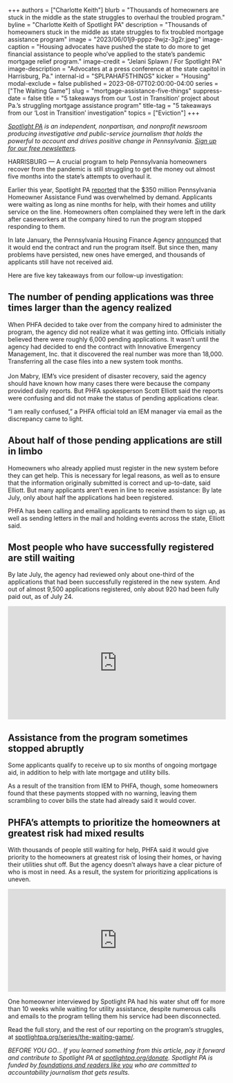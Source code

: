 +++
authors = ["Charlotte Keith"]
blurb = "Thousands of homeowners are stuck in the middle as the state struggles to overhaul the troubled program."
byline = "Charlotte Keith of Spotlight PA"
description = "Thousands of homeowners stuck in the middle as state struggles to fix troubled mortgage assistance program"
image = "2023/06/01j9-pppz-9wjz-3g2r.jpeg"
image-caption = "Housing advocates have pushed the state to do more to get financial assistance to people who’ve applied to the state’s pandemic mortgage relief program."
image-credit = "Jelani Splawn / For Spotlight PA"
image-description = "Advocates at a press conference at the state capitol in Harrisburg, Pa."
internal-id = "SPLPAHAF5THINGS"
kicker = "Housing"
modal-exclude = false
published = 2023-08-07T02:00:00-04:00
series = ["The Waiting Game"]
slug = "mortgage-assistance-five-things"
suppress-date = false
title = "5 takeaways from our ‘Lost in Transition’ project about Pa.’s struggling mortgage assistance program"
title-tag = "5 takeaways from our ‘Lost in Transition’ investigation"
topics = ["Eviction"]
+++

<a href="https://www.spotlightpa.org/"><em>Spotlight PA</em></a><em> is an independent, nonpartisan, and nonprofit newsroom producing investigative and public-service journalism that holds the powerful to account and drives positive change in Pennsylvania. </em><a href="https://www.spotlightpa.org/newsletters"><em>Sign up for our free newsletters</em></a><em>.</em>

HARRISBURG — A crucial program to help Pennsylvania homeowners recover from the pandemic is still struggling to get the money out almost five months into the state’s attempts to overhaul it.

Earlier this year, Spotlight PA <a href="https://www.spotlightpa.org/news/2023/01/pa-homeowner-mortgage-utility-assistance-fund/">reported</a> that the $350 million Pennsylvania Homeowner Assistance Fund was overwhelmed by demand. Applicants were waiting as long as nine months for help, with their homes and utility service on the line. Homeowners often complained they were left in the dark after caseworkers at the company hired to run the program stopped responding to them.

In late January, the Pennsylvania Housing Finance Agency <a href="https://www.spotlightpa.org/news/2023/02/pa-phfa-mortgage-utility-tax-relief-applications-paused/">announced</a> that it would end the contract and run the program itself. But since then, many problems have persisted, new ones have emerged, and thousands of applicants still have not received aid.

<script src="https://www.spotlightpa.org/embed.js" async></script><div data-spl-embed-version="1" data-spl-src="https://www.spotlightpa.org/embeds/newsletter/"></div>

Here are five key takeaways from our follow-up investigation:

## The number of pending applications was three times larger than the agency realized

When PHFA decided to take over from the company hired to administer the program, the agency did not realize what it was getting into. Officials initially believed there were roughly 6,000 pending applications. It wasn’t until the agency had decided to end the contract with Innovative Emergency Management, Inc. that it discovered the real number was more than 18,000. Transferring all the case files into a new system took months.<br/><br/>Jon Mabry, IEM’s vice president of disaster recovery, said the agency should have known how many cases there were because the company provided daily reports. But PHFA spokesperson Scott Elliott said the reports were confusing and did not make the status of pending applications clear.

“I am really confused,” a PHFA official told an IEM manager via email as the discrepancy came to light.

## About half of those pending applications are still in limbo

Homeowners who already applied must register in the new system before they can get help. This is necessary for legal reasons, as well as to ensure that the information originally submitted is correct and up-to-date, said Elliott. But many applicants aren’t even in line to receive assistance: By late July, only about half the applications had been registered.

PHFA has been calling and emailing applicants to remind them to sign up, as well as sending letters in the mail and holding events across the state, Elliott said.

## Most people who have successfully registered are still waiting

By late July, the agency had reviewed only about one-third of the applications that had been successfully registered in the new system. And out of almost 9,500 applications registered, only about 920 had been fully paid out, as of July 24.

<iframe title="Thousands are still waiting for help from state's mortgage assistance fund" aria-label="Bar Chart" id="datawrapper-chart-lkFhU" src="https://datawrapper.dwcdn.net/lkFhU/2/" scrolling="no" frameborder="0" style="width: 0; min-width: 100% !important; border: none;" height="262" data-external="1"></iframe><script type="text/javascript">!function(){"use strict";window.addEventListener("message",(function(a){if(void 0!==a.data["datawrapper-height"]){var e=document.querySelectorAll("iframe");for(var t in a.data["datawrapper-height"])for(var r=0;r<e.length;r++)if(e[r].contentWindow===a.source){var i=a.data["datawrapper-height"][t]+"px";e[r].style.height=i}}}))}();
</script>

## Assistance from the program sometimes stopped abruptly

Some applicants qualify to receive up to six months of ongoing mortgage aid, in addition to help with late mortgage and utility bills.

As a result of the transition from IEM to PHFA, though, some homeowners found that these payments stopped with no warning, leaving them scrambling to cover bills the state had already said it would cover.

## PHFA’s attempts to prioritize the homeowners at greatest risk had mixed results

With thousands of people still waiting for help, PHFA said it would give priority to the homeowners at greatest risk of losing their homes, or having their utilities shut off. But the agency doesn’t always have a clear picture of who is most in need. As a result, the system for prioritizing applications is uneven.

<iframe title="Thousands report being at risk of foreclosure or shut off " aria-label="Bar Chart" id="datawrapper-chart-UUDuU" src="https://datawrapper.dwcdn.net/UUDuU/1/" scrolling="no" frameborder="0" style="width: 0; min-width: 100% !important; border: none;" height="238" data-external="1"></iframe><script type="text/javascript">!function(){"use strict";window.addEventListener("message",(function(a){if(void 0!==a.data["datawrapper-height"]){var e=document.querySelectorAll("iframe");for(var t in a.data["datawrapper-height"])for(var r=0;r<e.length;r++)if(e[r].contentWindow===a.source){var i=a.data["datawrapper-height"][t]+"px";e[r].style.height=i}}}))}();</script>

One homeowner interviewed by Spotlight PA had his water shut off for more than 10 weeks while waiting for utility assistance, despite numerous calls and emails to the program telling them his service had been disconnected.

<script src="https://www.spotlightpa.org/embed.js" async></script><div data-spl-embed-version="1" data-spl-src="https://www.spotlightpa.org/embeds/donate/"></div>

Read the full story, and the rest of our reporting on the program’s struggles, at <a href="https://www.spotlightpa.org/series/the-waiting-game/">spotlightpa.org/series/the-waiting-game/</a>.

<em>BEFORE YOU GO… If you learned something from this article, pay it forward and contribute to Spotlight PA at </em><a href="https://www.spotlightpa.org/donate"><em>spotlightpa.org/donate</em></a><em>. Spotlight PA is funded by</em><a href="https://www.spotlightpa.org/support"><em> foundations and readers like you</em></a><em> who are committed to accountability journalism that gets results.</em>

